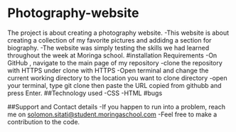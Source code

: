 # Photography-website
The project is about creating a  photography website.
-This website is about creating a collection of my favorite pictures and addidng a section for biography. 
-The website was simply testing the skills we had learned throughout the week at Moringa school.
#installation Requirements
-On GitHub , navigate to the main page of my repository
-clone the repository with HTTPS under clone with HTTPS
-Open terminal and change the current working directory to the location you want to clone directory
-open your terminal, type git clone then paste the URL copied from githubb and press Enter. 
##Technology used
-CSS
-HTML
#bugs

##Support and Contact details
-If you happen to run into a problem, reach me on solomon.sitati@student.moringaschool.com
-Feel free to make a contribution to the code.
